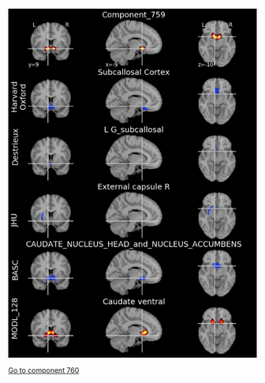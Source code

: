 


![759](preliminary/759.jpg "Component 759")

[Go to component 760](https://parietal-inria.github.io/MODL_atlas/1024/760 "Component 760")
